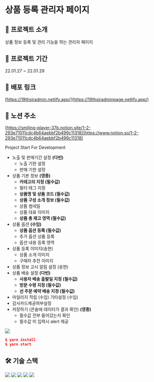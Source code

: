 # 상품 등록 관리자 페이지

## 💁 **프로젝트 소개**

상품 정보 등록 및 관리 기능을 하는 관리자 페이지

## 📆 **프로젝트 기간**

22.01.27 ~ 22.01.29

## **🔗 배포 링크**

[https://19thsiradmin.netlify.app/](https://19thsiradminpage.netlify.app/)

## **📄 노션 주소**

[https://smiling-player-37b.notion.site/1-2-293e71011cdc4b64aebbf2b499c11318](https://www.notion.so/1-2-293e71011cdc4b64aebbf2b499c11318)

Project Start For Development

- 노출 및 판매기간 설정 **(다빈)**
  - 노출 기한 설정
  - 판매 기한 설정
- 상품 기본 정보 **(영종)**
  - **카테고리 지정 (필수값)**
  - 필터 태그 지정
  - **상품명 및 상품 코드 (필수값)**
  - **상품 구성 소개 정보 (필수값)**
  - 상품 썸네일
  - 상품 대표 이미지
  - **상품 총 재고 영역 (필수값)**
- 상품 옵션 **(수임)**
  - **상품 옵션 등록 (필수값)**
  - 추가 옵션 상품 등록
  - 옵션 내용 등록 영역
- 상품 등록 이미지(송현)
  - 상품 소개 이미지
  - 구매자 추천 이미지
- 상품 정보 고시 알림 설정 (송현)
- 상품 배송 설정 **(다빈)**
  - **사용자 배송 출발일 지정 (필수값)**
  - **방문 수령 지정 (필수값)**
  - **선 주문 예약 배송 지정 (필수값)**
- 마일리지 적립 (수임)
  기타설정 (수임)
- 감사카드제공여부설정
- 저장하기 (콘솔에 데이터가 결과 확인) **(영종)**
  - 필수값 전부 들어갔는지 확인
  - 필수값 미 입력시 alert 제공

<div>
  <img src="https://img.shields.io/badge/html5-E34F26?style=for-the-badge&logo=html5&logoColor=white"/>
</div>

```json
$ yarn install
$ yarn start
```

## **🛠️ 기술 스택**

<img src="https://img.shields.io/badge/html5-E34F26?style=for-the-badge&logo=html5&logoColor=white"> 
<img src="https://img.shields.io/badge/css-1572B6?style=for-the-badge&logo=css3&logoColor=white"> 
<img src="https://img.shields.io/badge/react-61DAFB?style=for-the-badge&logo=react&logoColor=black"> 
<img src="https://img.shields.io/badge/git-flow-brightgreen?style=for-the-badge&logo">
<img src="https://img.shields.io/badge/css-module-1572B6?style=for-the-badge&logo=css-module&logoColor=white">
